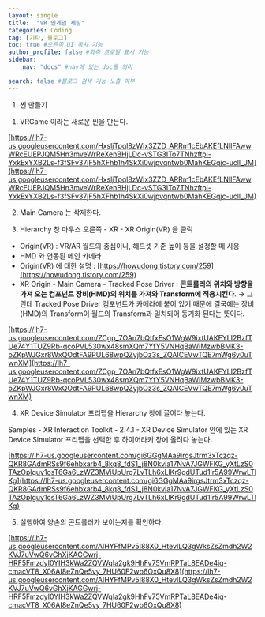 ```yaml
---
layout: single
title:  "VR 인게임 세팅"
categories: Coding
tag: [기타, 블로그]
toc: true #오른쪽 UI 목차 기능
author_profile: false #좌측 프로필 표시 기능
sidebar:
    nav: "docs" #nav에 있는 doc를 의미

search: false #블로그 검색 기능 노출 여부
---
```




1. 씬 만들기

1) VRGame 이라는 새로운 씬을 만든다.

[https://lh7-us.googleusercontent.com/HxsljTpql8zWix3ZZD_ARRm1cEbAKEfLNlIFAwwWRcEUEPJQM5Hn3mveWrReXenBHjLDc-vSTG3ITo7TNhzftpi-YxkExYXB2Ls-f3fSFv37jF5hXFhb1h4SkXi0wjpvqntwb0MahKEGqjc-ucll_JM](https://lh7-us.googleusercontent.com/HxsljTpql8zWix3ZZD_ARRm1cEbAKEfLNlIFAwwWRcEUEPJQM5Hn3mveWrReXenBHjLDc-vSTG3ITo7TNhzftpi-YxkExYXB2Ls-f3fSFv37jF5hXFhb1h4SkXi0wjpvqntwb0MahKEGqjc-ucll_JM)

2) Main Camera 는 삭제한다.

3) Hierarchy 창 마우스 오른쪽 - XR - XR Origin(VR) 을 클릭

- Origin(VR) : VR/AR 월드의 중심이나, 헤드셋 기준 높이 등을 설정할 때 사용
- HMD 와 연동된 메인 카메라
- Origin(VR) 에 대한 설명 : [https://howudong.tistory.com/259](https://howudong.tistory.com/259)
- XR Origin - Main Camera - Tracked Pose Driver : **콘트롤러의 위치와 방향을 가져 오는 컴포넌트 장비(HMD)의 위치를 가져와 Transform에 적용시킨다**. → 그런데 Tracked Pose Driver 컴포넌트가 카메라에 붙어 있기 때문에 결국에는 장비(HMD)의 Transform이 월드의 Transform과 일치되어 동기화 된다는 뜻이다.

[https://lh7-us.googleusercontent.com/ZCgp_7OAn7bQtfxEsO1WgW9ixtUAKFYLI2BzfTUe74Y1TUZ9Rb-qcoPVL530wx48smXQm7YfY5VNHqBaWiMzwbBMK3-bZKpWJGxr8WxQOdtFA9PUL68wpQZyjbOz3s_ZQAICEVwTQE7mWg6y0uTwnXM](https://lh7-us.googleusercontent.com/ZCgp_7OAn7bQtfxEsO1WgW9ixtUAKFYLI2BzfTUe74Y1TUZ9Rb-qcoPVL530wx48smXQm7YfY5VNHqBaWiMzwbBMK3-bZKpWJGxr8WxQOdtFA9PUL68wpQZyjbOz3s_ZQAICEVwTQE7mWg6y0uTwnXM)

4) XR Device Simulator 프리펩을 Hierarchy 창에 끌어다 놓는다.

Samples - XR Interaction Toolkit - 2.4.1 - XR Device Simulator 안에 있는 XR Device Simulator 프리펩을 선택한 후 하이어라키 창에 올려다 놓는다.

[https://lh7-us.googleusercontent.com/gi6GGgMAa9irgsJtrm3xTczqz-QKR8GAdmRSs9f6ehbxarb4_8kq8_fdS1_j8N0kvja17NvA7JGWFKG_yXtLzS0TAzOplguy1osT6Ga6LzWZ3MViUpUrg7LvTLh6xLlKr9gdUTud1Ir5A99WrwLTlKg](https://lh7-us.googleusercontent.com/gi6GGgMAa9irgsJtrm3xTczqz-QKR8GAdmRSs9f6ehbxarb4_8kq8_fdS1_j8N0kvja17NvA7JGWFKG_yXtLzS0TAzOplguy1osT6Ga6LzWZ3MViUpUrg7LvTLh6xLlKr9gdUTud1Ir5A99WrwLTlKg)

5) 실행하여 양손의 콘트롤러가 보이는지를 확인하다.

[https://lh7-us.googleusercontent.com/AlHYFfMPv5I88X0_HtevILQ3gWksZsZmdh2W2KVJ7uVwQ6vGhXjKAGGwrj-HRF5FmzdyI0YIH3kWa2ZQVWqIa2gk9HhFv75VmRPTaL8EADe4iq-cmacVT8_X06AI8eZnQe5vy_7HU60F2wb6OxQu8X8](https://lh7-us.googleusercontent.com/AlHYFfMPv5I88X0_HtevILQ3gWksZsZmdh2W2KVJ7uVwQ6vGhXjKAGGwrj-HRF5FmzdyI0YIH3kWa2ZQVWqIa2gk9HhFv75VmRPTaL8EADe4iq-cmacVT8_X06AI8eZnQe5vy_7HU60F2wb6OxQu8X8)